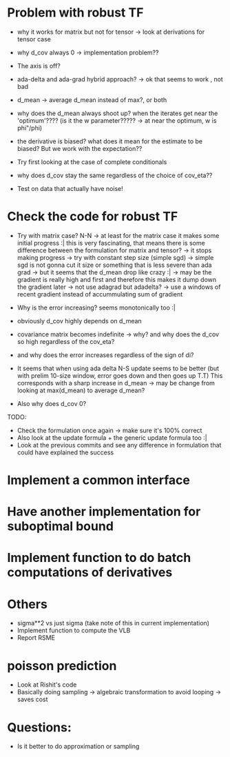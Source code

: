 # Problem with robust TF

- why it works for matrix but not for tensor -> look at derivations for tensor case

- why d_cov always 0 -> implementation problem??

- The axis is off?

- ada-delta and ada-grad hybrid approach? -> ok that seems to work , not bad

- d_mean -> average d_mean instead of max?, or both

- why does the d_mean always shoot up? when the iterates get near the 'optimum'????
(is it the w parameter????? -> at near the optimum, w is phi"/phi)

- the derivative is biased? what does it mean for the estimate to be biased? But we work
with the expectation??

- Try first looking at the case of complete conditionals

- why does d_cov stay the same regardless of the choice of cov_eta??

- Test on data that actually have noise!

# Check the code for robust TF
  
 - Try with matrix case?  N-N
 -> at least for the matrix case it makes some initial progress :| this is very
 fascinating, that means there is some difference between the formulation
 for matrix and tensor?
 -> it stops making progress -> try with constant step size (simple sgd) -> simple sgd is not gonna cut it
 size or something that is less severe than ada grad 
 -> but it seems that the d_mean drop like crazy :| -> may be the 
 gradient is really high and first and therefore this makes it dump down 
 the gradient later -> not use adagrad but adadelta? -> use a windows of recent 
 gradient instead of accummulating sum of gradient
 
- Why is the error increasing? seems monotonically too :|
- obviously d_cov highly depends on d_mean  
- covariance matrix becomes indefinite -> why? and why does the d_cov so high 
regardless of the cov_eta?
- and why does the error increases regardless of the sign of di?


- It seems that when using ada delta N-S update seems to be better 
(but with prelim 10-size window, error goes down and then goes up T.T)
This corresponds with a sharp increase in d_mean -> may be change from
looking at max(d_mean) to average d_mean?

- Also why does d_cov 0? 



TODO:
- Check the formulation once again -> make sure it's 100% correct
- Also look at the update formula + the generic update formula too :|
- Look at the previous commits and see any difference in formulation that could 
have explained the success

# Implement a common interface

# Have another implementation for suboptimal bound


# Implement function to do batch computations of derivatives


# Others
- sigma**2 vs just sigma (take note of this in current implementation)
- Implement function to compute the VLB
- Report RSME

# poisson prediction
- Look at Rishit's code
- Basically doing sampling -> algebraic transformation to avoid looping -> saves cost

# Questions: 
- Is it better to do approximation or sampling






